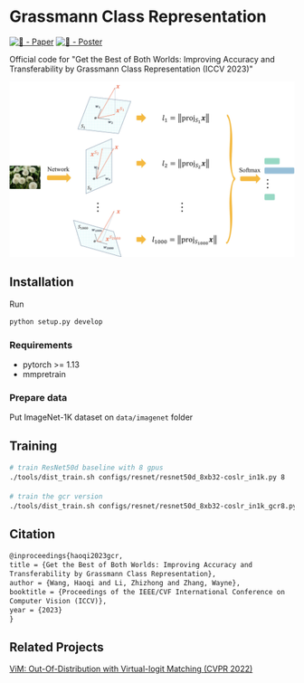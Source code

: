 # Grassmann Class Representation

[![🦢 - Paper](https://img.shields.io/badge/🦢-Paper-red)](https://arxiv.org/pdf/2308.01547)
[![🌊 - Poster](https://img.shields.io/badge/🌊-Paper-blue)](./resource/gcr-iccv2023-poster.pdf)

Official code for "Get the Best of Both Worlds: Improving Accuracy and Transferability by Grassmann Class Representation (ICCV 2023)"

![Grassmann class representation](./resource/pipeline_gcr.jpg)

## Installation

Run

```bash
python setup.py develop
```

### Requirements

- pytorch >= 1.13
- mmpretrain

### Prepare data

Put ImageNet-1K dataset on `data/imagenet` folder

## Training

```bash
# train ResNet50d baseline with 8 gpus
./tools/dist_train.sh configs/resnet/resnet50d_8xb32-coslr_in1k.py 8

# train the gcr version
./tools/dist_train.sh configs/resnet/resnet50d_8xb32-coslr_in1k_gcr8.py 8
```

## Citation

```
@inproceedings{haoqi2023gcr,
title = {Get the Best of Both Worlds: Improving Accuracy and Transferability by Grassmann Class Representation},
author = {Wang, Haoqi and Li, Zhizhong and Zhang, Wayne},
booktitle = {Proceedings of the IEEE/CVF International Conference on Computer Vision (ICCV)},
year = {2023}
}
```


## Related Projects

[ViM: Out-Of-Distribution with Virtual-logit Matching (CVPR 2022)](https://github.com/haoqiwang/vim)
